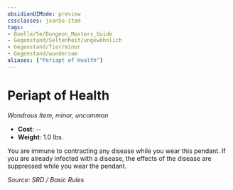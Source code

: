 ```yaml
---
obsidianUIMode: preview
cssclasses: json5e-item
tags:
- Quelle/5e/Dungeon_Masters_Guide
- Gegenstand/Seltenheit/ungewöhnlich
- Gegenstand/Tier/minor
- Gegenstand/wundersam
aliases: ["Periapt of Health"]
---
```

# Periapt of Health
*Wondrous Item, minor, uncommon*  

- **Cost**: ⏤
- **Weight**: 1.0 lbs.

You are immune to contracting any disease while you wear this pendant. If you are already infected with a disease, the effects of the disease are suppressed while you wear the pendant.

*Source: SRD / Basic Rules*